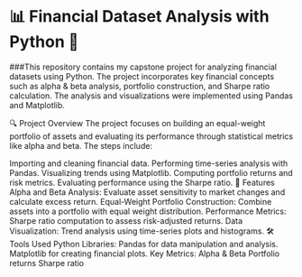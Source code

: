 # 📊 Financial Dataset Analysis with Python 🐼


###This repository contains my capstone project for analyzing financial datasets using Python. The project incorporates key financial concepts such as alpha & beta analysis, portfolio construction, and Sharpe ratio calculation. The analysis and visualizations were implemented using Pandas and Matplotlib.

🔍 Project Overview
The project focuses on building an equal-weight portfolio of assets and evaluating its performance through statistical metrics like alpha and beta. The steps include:

Importing and cleaning financial data.
Performing time-series analysis with Pandas.
Visualizing trends using Matplotlib.
Computing portfolio returns and risk metrics.
Evaluating performance using the Sharpe ratio.
🚀 Features
Alpha and Beta Analysis: Evaluate asset sensitivity to market changes and calculate excess return.
Equal-Weight Portfolio Construction: Combine assets into a portfolio with equal weight distribution.
Performance Metrics: Sharpe ratio computation to assess risk-adjusted returns.
Data Visualization: Trend analysis using time-series plots and histograms.
🛠️ Tools Used
Python Libraries:
Pandas for data manipulation and analysis.
Matplotlib for creating financial plots.
Key Metrics:
Alpha & Beta
Portfolio returns
Sharpe ratio
